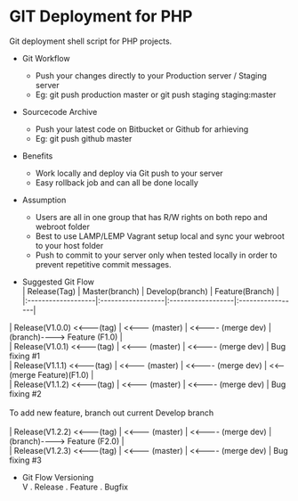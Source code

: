 GIT Deployment for PHP
=======================

Git deployment shell script for PHP projects.
* Git Workflow
	* Push your changes directly to your Production server / Staging server
	* Eg: git push production master   or   git push staging staging:master

* Sourcecode Archive
	* Push your latest code on Bitbucket or Github for arhieving
	* Eg: git push github master

* Benefits 
	* Work locally and deploy via Git push to your server
	* Easy rollback job and can all be done locally

* Assumption
	* Users are all in one group that has R/W rights on both repo and webroot folder
	* Best to use LAMP/LEMP Vagrant setup local and sync your webroot to your host folder
	* Push to commit to your server only when tested locally in order to prevent repetitive commit messages.

* Suggested Git Flow <br />
| Release(Tag)		 | Master(branch)	 | Develop(branch)	 | Feature(Branch)  |<br />
|:-------------------|:------------------|:------------------|:-----------------|<br />

| Release(V1.0.0) <<---(tag) |  <<--- (master)	 | <<---- (merge dev) |  (branch)----> Feature (F1.0) | <br /> 
| Release(V1.0.1) <<---(tag) |  <<--- (master)	 | <<---- (merge dev) | Bug fixing #1 <br /> 
| Release(V1.1.1) <<---(tag) |  <<--- (master)	 | <<---- (merge dev) |  <<-- (merge Feature)(F1.0) | <br /> 
| Release(V1.1.2) <<---(tag) |  <<--- (master)	 | <<---- (merge dev) | Bug fixing #2 <br /> 
<br />
To add new feature, branch out current Develop branch
<br /><br />
| Release(V1.2.2) <<---(tag) |  <<--- (master)	 | <<---- (merge dev) |  (branch)----> Feature (F2.0) | <br /> 
| Release(V1.2.3) <<---(tag) |  <<--- (master)	 | <<---- (merge dev) | Bug fixing #3 <br /> 



* Git Flow Versioning <br />
V .  Release . Feature . Bugfix